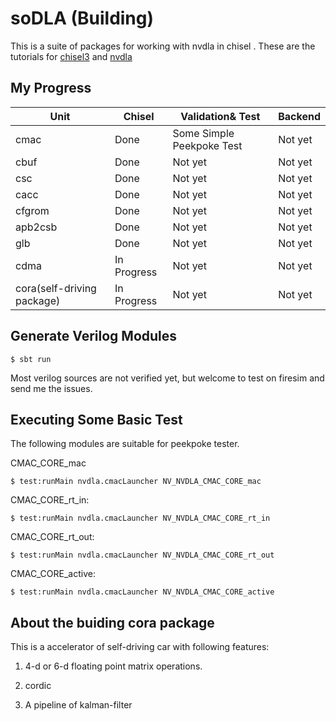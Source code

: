 soDLA (Building)
================

This is a suite of packages for working with nvdla in chisel
.
These are the tutorials for [chisel3](https://chisel.eecs.berkeley.edu/index.html#getstarted) and [nvdla](http://nvdla.org/hw/v1/hwarch.html)


My Progress
----------------


| Unit | Chisel | Validation& Test| Backend |
| ------ | ------ | ------ |------ |
| cmac |  Done | Some Simple Peekpoke Test| Not yet |
| cbuf | Done | Not yet | Not yet |
| csc | Done | Not yet | Not yet |
| cacc | Done | Not yet | Not yet |
| cfgrom | Done | Not yet | Not yet |
| apb2csb | Done | Not yet | Not yet |
| glb | Done | Not yet | Not yet |
| cdma| In Progress | Not yet | Not yet |
| cora(self-driving package) | In Progress | Not yet | Not yet |

Generate Verilog Modules
----------------
    $ sbt run
    
Most verilog sources are not verified yet, but welcome to test on firesim and send me the issues. 

Executing Some Basic Test
----------------

The following modules are suitable for peekpoke tester.

CMAC_CORE_mac 

    $ test:runMain nvdla.cmacLauncher NV_NVDLA_CMAC_CORE_mac
    
CMAC_CORE_rt_in:

    $ test:runMain nvdla.cmacLauncher NV_NVDLA_CMAC_CORE_rt_in
    
CMAC_CORE_rt_out:

    $ test:runMain nvdla.cmacLauncher NV_NVDLA_CMAC_CORE_rt_out
    
CMAC_CORE_active:

    $ test:runMain nvdla.cmacLauncher NV_NVDLA_CMAC_CORE_active



    
About the buiding cora package
----------------

This is a accelerator of self-driving car with following features:

1. 4-d or 6-d floating point matrix operations.

2. cordic

3. A pipeline of kalman-filter



